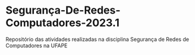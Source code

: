 # Segurança-De-Redes-Computadores-2023.1
Repositório das atividades realizadas na disciplina Segurança de Redes de Computadores na UFAPE
